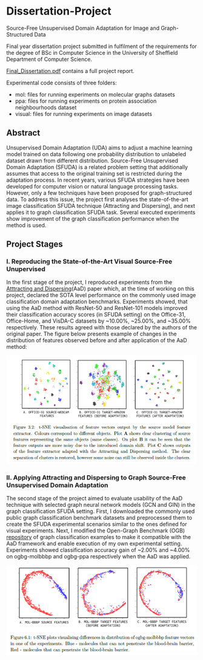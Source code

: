 # Dissertation-Project
Source-Free Unsupervised Domain Adaptation for Image and Graph-Structured Data

Final year dissertation project submitted in fulfilment of the requirements for the degree of BSc in Computer Science in the University of Sheffield Department of Computer Science.

[Final_Dissertation.pdf](./Final_Dissertation.pdf) contains a full project report.

Experimental code consists of three folders:
- mol: files for running experiments on molecular graphs datasets
- ppa: files for running experiments on protein association neighbourhoods dataset
- visual: files for running experiments on image datasets

## Abstract
Unsupervised Domain Adaptation (UDA) aims to adjust a machine learning model trained
on data following one probability distribution to unlabeled dataset drawn from different
distribution. Source-Free Unsupervised Domain Adaptation (SFUDA) is a related problem
setting that additionally assumes that access to the original training set is restricted during
the adaptation process.
In recent years, various SFUDA strategies have been developed for computer vision or
natural language processing tasks. However, only a few techniques have been proposed for
graph-structured data.
To address this issue, the project first analyses the state-of-the-art image classification
SFUDA technique (Attracting and Dispersing), and next applies it to graph classification
SFUDA task. Several executed experiments show improvement of the graph classification
performance when the method is used.

## Project Stages
### I. Reproducing the State-of-the-Art Visual Source-Free Unupervised
In the first stage of the project, I reproduced experiments from the [Atttracting and Dispersing](https://sites.google.com/view/aad-sfda)(AaD) paper which, at the time of working on this project, declared the SOTA level performance on the commonly used image classification domain adaptation benchmarks. Experiments showed, that using the AaD method with ResNet-50 and ResNet-101 models improved their classification accuracy scores (in SFUDA setting) on the Office-31, Office-Home, and VisDA-C datasets by ~10.00%, ~25.00%, and ~35.00%
respectively. These results agreed with those declared by the authors of the original paper. The figure below presents example of changes in the distribution of features observed before and after application of the AaD method:

![](./images/office31-tsne.png)

### II. Applying Attracting and Dispersing to Graph Source-Free Unsupervised Domain Adaptation
The second stage of the project aimed to evaluate usability of the AaD technique with selected graph neural network models (GCN and GIN) in the graph classification SFUDA setting. First, I downloaded the commonly used public graph classification benchmark datasets and preprocessed
them to create the SFUDA experimental scenarios similar to the ones defined for visual
experiments. Next, I modified the Open-Graph Benchmark (OGB) [repository](https://github.com/snap-stanford/ogb/tree/master/examples/graphproppred) of graph classification examples to make it compatible with the AaD framework and enable execution of my own experimental setting. Experiments showed classification accuracy gain of ~2.00% and ~4.00% on ogbg-molbbbp and ogbg-ppa respectively when the AaD was applied. 

![](./images/molbbbp-tsne.png)








